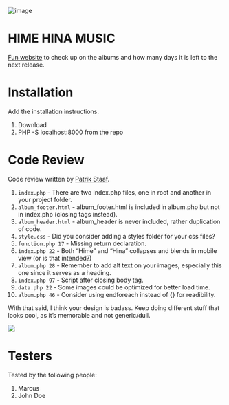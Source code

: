 ![image](https://i.pinimg.com/originals/ba/61/88/ba6188fd7b5f5f3b560fbad5064c7a66.gif)


# HIME HINA MUSIC

[Fun website](https://eggie.love/himehina/index.php) to check up on the albums and how many days it is left to the next release. 

# Installation

Add the installation instructions.

1. Download
2. PHP -S localhost:8000 from the repo

# Code Review

Code review written by [Patrik Staaf](https://github.com/patrikstaaf).

1. `index.php` - There are two index.php files, one in root and another in your project folder.
2. `album_footer.html` - album_footer.html is included in album.php but not in index.php (closing tags instead).
3. `album_header.html` - album_header is never included, rather duplication of code.
4. `style.css` - Did you consider adding a styles folder for your css files?
5. `function.php 17` - Missing return declaration.
6. `index.php 22` - Both “Hime” and “Hina” collapses and blends in mobile view (or is that intended?)
7. `album.php 28` - Remember to add alt text on your images, especially this one since it serves as a heading.
8. `index.php 97` - Script after closing body tag.
9. `data.php 22` - Some images could be optimized for better load time.
10. `album.php 46` -  Consider using endforeach instead of {} for readibility.

With that said, I think your design is badass. Keep doing different stuff that looks cool, as it’s memorable and not generic/dull. 

<img src="https://media2.giphy.com/media/lPcmrZjScHB5bQv2tA/giphy.gif?cid=ecf05e47s6ns97iz2s1arll26wy4r74ppmlzeo2o3bxxij2m&rid=giphy.gif&ct=g">


# Testers

Tested by the following people:

1. Marcus
2. John Doe
